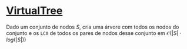 # [VirtualTree](VirtualTree.cpp)

Dado um conjunto de nodos $S$, cria uma árvore com todos os nodos do conjunto e os `LCA` de todos os pares de nodos
desse conjunto em $\mathcal{O}(|S| \cdot log (|S|))$
